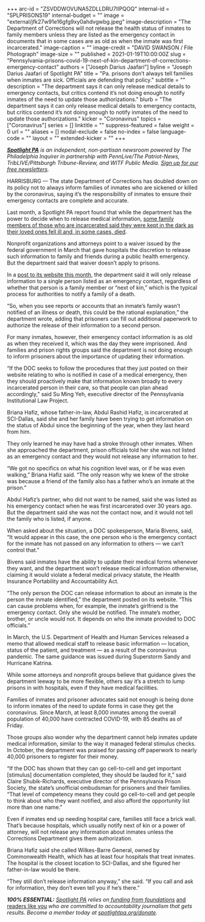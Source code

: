 +++
arc-id = "ZSVDDWOVUNA5ZDLLDRU7IIPQOQ"
internal-id = "SPLPRISONS19"
internal-budget = ""
image = "external/jfk27w91e16gfg9xy0ahdvgwbg.jpeg"
image-description = "The Department of Corrections will not release the health status of inmates to family members unless they are listed as the emergency contact in documents that in some cases are as old as when the inmate was first incarcerated."
image-caption = ""
image-credit = "DAVID SWANSON / File Photograph"
image-size = ""
published = 2021-01-19T10:00:00Z
slug = "Pennsylvania-prisons-covid-19-next-of-kin-department-of-corrections-emergency-contact"
authors = ["Joseph Darius Jaafari"]
byline = "Joseph Darius Jaafari of Spotlight PA"
title = "Pa. prisons don’t always tell families when inmates are sick. Officials are defending that policy."
subtitle = ""
description = "The department says it can only release medical details to emergency contacts, but critics contend it’s not doing enough to notify inmates of the need to update those authorizations."
blurb = "The department says it can only release medical details to emergency contacts, but critics contend it’s not doing enough to notify inmates of the need to update those authorizations."
kicker = "Coronavirus"
topics = ["Coronavirus"]
series = []
linktitle = ""
suppress-featured = false
weight = 0
url = ""
aliases = []
modal-exclude = false
no-index = false
language-code = ""
layout = ""
extended-kicker = ""
+++

<a href="https://lesspage.com/"><i><b>Spotlight PA</b></i></a><i> is an independent, non-partisan newsroom powered by The Philadelphia Inquirer in partnership with PennLive/The Patriot-News, TribLIVE/Pittsburgh Tribune-Review, and WITF Public Media. </i><a href="https://lesspage.com/newsletters"><i>Sign up for our free newsletters</i></a><i>.</i>

HARRISBURG — The state Department of Corrections has doubled down on its policy not to always inform families of inmates who are sickened or killed by the coronavirus, saying it’s the responsibility of inmates to ensure their emergency contacts are complete and accurate.

Last month, a Spotlight PA report found that while the department has the power to decide when to release medical information, <a href="https://lesspage.com/news/2020/12/pennsylvania-coronavirus-prisons-hipaa-inmates-medical-condition-families-blocked/" target=_blank>some family members of those who are incarcerated said they were kept in the dark as their loved ones fell ill and, in some cases, died</a>.

Nonprofit organizations and attorneys point to a waiver issued by the federal government in March that gave hospitals the discretion to release such information to family and friends during a public health emergency. But the department said that waiver doesn’t apply to prisons.

In a <a href="https://www.cor.pa.gov/CorrectionalNewsfront/Pages/Article.aspx?post=1433">post to its website this month,</a> the department said it will only release information to a single person listed as an emergency contact, regardless of whether that person is a family member or “next of kin,” which is the typical process for authorities to notify a family of a death.

<script src="https://lesspage.com/embed.js" async></script><div data-spl-embed-version="1" data-spl-src="https://lesspage.com/embeds/donate/?teaser_text=Spotlight%20PA%20provides%20essential%2C%20public-service%20journalism%20thanks%20to%20readers%20like%20you.%20Help%20us%20continue%20that%20work."></div>

“So, when you see reports or accounts that an inmate’s family wasn’t notified of an illness or death, this could be the rational explanation,” the department wrote, adding that prisoners can fill out additional paperwork to authorize the release of their information to a second person.

For many inmates, however, their emergency contact information is as old as when they received it, which was the day they were imprisoned. And families and prison rights groups said the department is not doing enough to inform prisoners about the importance of updating their information.

“If the DOC seeks to follow the procedures that they just posted on their website relating to who is notified in case of a medical emergency, then they should proactively make that information known broadly to every incarcerated person in their care, so that people can plan ahead accordingly,” said Su Ming Yeh, executive director of the Pennsylvania Institutional Law Project.

Briana Hafiz, whose father-in-law, Abdul Rashid Hafiz, is incarcerated at SCI-Dallas, said she and her family have been trying to get information on the status of Abdul since the beginning of the year, when they last heard from him.

They only learned he may have had a stroke through other inmates. When she approached the department, prison officials told her she was not listed as an emergency contact and they would not release any information to her.

“We got no specifics on what his cognition level was, or if he was even walking,” Briana Hafiz said. “The only reason why we knew of the stroke was because a friend of the family also has a father who’s an inmate at the prison.”

Abdul Hafiz’s partner, who did not want to be named, said she was listed as his emergency contact when he was first incarcerated over 30 years ago. But the department said she was not the contact now, and it would not tell the family who is listed, if anyone.

When asked about the situation, a DOC spokesperson, Maria Bivens, said, “It would appear in this case, the one person who is the emergency contact for the inmate has not passed on any information to others — we can’t control that.”

Bivens said inmates have the ability to update their medical forms whenever they want, and the department won’t release medical information otherwise, claiming it would violate a federal medical privacy statute, the Health Insurance Portability and Accountability Act.

“The only person the DOC can release information to about an inmate is the person the inmate identified,” the department posted on its website. “This can cause problems when, for example, the inmate’s girlfriend is the emergency contact. Only she would be notified. The inmate’s mother, brother, or uncle would not. It depends on who the inmate provided to DOC officials.”

In March, the U.S. Department of Health and Human Services released a memo that allowed medical staff to release basic information — location, status of the patient, and treatment — as a result of the coronavirus pandemic. The same guidance was issued during Superstorm Sandy and Hurricane Katrina.

While some attorneys and nonprofit groups believe that guidance gives the department leeway to be more flexible, others say it’s a stretch to lump prisons in with hospitals, even if they have medical facilities.

Families of inmates and prisoner advocates said not enough is being done to inform inmates of the need to update forms in case they get the coronavirus. Since March, at least 8,000 inmates among the overall population of 40,000 have contracted COVID-19, with 85 deaths as of Friday.

<script src="https://lesspage.com/embed.js" async></script><div data-spl-embed-version="1" data-spl-src="https://lesspage.com/embeds/newsletter-covid/"></div>

Those groups also wonder why the department cannot help inmates update medical information, similar to the way it managed federal stimulus checks. In October, the department was praised for passing off paperwork to nearly 40,000 prisoners to register for their money.

“If the DOC has shown that they can go cell-to-cell and get important [stimulus] documentation completed, they should be lauded for it,” said Claire Shubik-Richards, executive director of the Pennsylvania Prison Society, the state’s unofficial ombudsman for prisoners and their families. “That level of competency means they could go cell-to-cell and get people to think about who they want notified, and also afford the opportunity list more than one name.”

Even if inmates end up needing hospital care, families still face a brick wall. That’s because hospitals, which usually notify next of kin or a power of attorney, will not release any information about inmates unless the Corrections Department gives them authorization.

Briana Hafiz said she called Wilkes-Barre General, owned by Commonwealth Health, which has at least four hospitals that treat inmates. The hospital is the closest location to SCI-Dallas, and she figured her father-in-law would be there.

“They still don’t release information anyway,” she said. “If you call and ask for information, they don’t even tell you if he’s there.”

<i><b>100% ESSENTIAL:</b></i><i> </i><a href="https://lesspage.com/"><i>Spotlight PA</i></a><i> relies on</i><a href="https://lesspage.com/support"><i> funding from foundations</i></a><i> </i><a href="https://lesspage.com/support">and readers like you</a><i> who are committed to accountability journalism that gets results. Become a member today at </i><a href="http://checkout.fundjournalism.org/memberform?org_id=spotlightpa&campaign=701f4000000TVuIAAW"><i>spotlightpa.org/donate</i></a><i>.</i>
